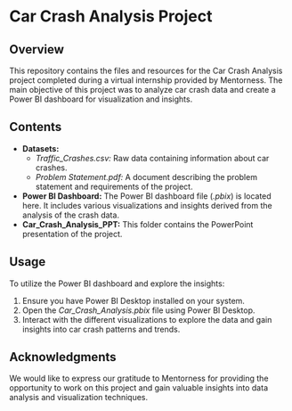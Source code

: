 
# Car Crash Analysis Project

## Overview
This repository contains the files and resources for the Car Crash Analysis project completed during a virtual internship provided by Mentorness. The main objective of this project was to analyze car crash data and create a Power BI dashboard for visualization and insights.

## Contents
- **Datasets:**
  - *Traffic_Crashes.csv:* Raw data containing information about car crashes.
  - *Problem Statement.pdf:* A document describing the problem statement and requirements of the project.
- **Power BI Dashboard:** The Power BI dashboard file (*.pbix*) is located here. It includes various visualizations and insights derived from the analysis of the crash data.
- **Car_Crash_Analysis_PPT:** This folder contains the PowerPoint presentation of the project.

## Usage
To utilize the Power BI dashboard and explore the insights:
1. Ensure you have Power BI Desktop installed on your system.
2. Open the *Car_Crash_Analysis.pbix* file using Power BI Desktop.
3. Interact with the different visualizations to explore the data and gain insights into car crash patterns and trends.

## Acknowledgments
We would like to express our gratitude to Mentorness for providing the opportunity to work on this project and gain valuable insights into data analysis and visualization techniques.

